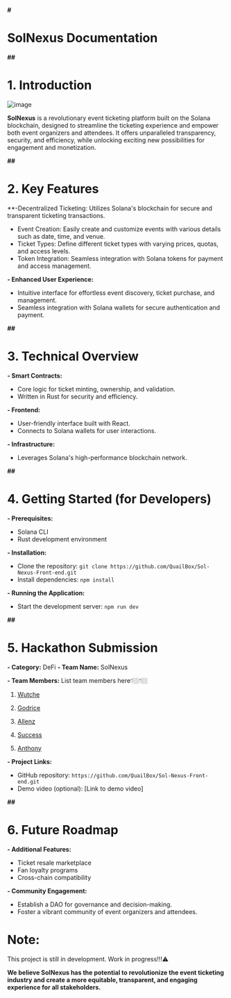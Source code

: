  **# <h1>SolNexus Documentation**</h1>

**## <h1>1. Introduction**</h1>
![image](https://github.com/QuailBox/Sol-Nexus-Front-end/assets/66975592/37f11172-02e0-441c-91a2-4c9a19decd46)


**SolNexus** is a revolutionary event ticketing platform built on the Solana blockchain, designed to streamline the ticketing experience and empower both event organizers and attendees. It offers unparalleled transparency, security, and efficiency, while unlocking exciting new possibilities for engagement and monetization.

**## <h1>2. Key Features** </h1>

  **-Decentralized Ticketing: Utilizes Solana's blockchain for secure and transparent ticketing transactions.
   - Event Creation: Easily create and customize events with various details such as date, time, and venue.
   - Ticket Types: Define different ticket types with varying     prices, quotas, and access levels.
   - Token Integration: Seamless integration with Solana tokens for payment and access management.
    
**- Enhanced User Experience:**
  - Intuitive interface for effortless event discovery, ticket purchase, and management.
  - Seamless integration with Solana wallets for secure authentication and payment.



**##<h1> 3. Technical Overview** </h1>

**- Smart Contracts:**
  - Core logic for ticket minting, ownership, and validation.
  - Written in Rust for security and efficiency.

**- Frontend:**
  - User-friendly interface built with React.
  - Connects to Solana wallets for user interactions.

**- Infrastructure:**
  - Leverages Solana's high-performance blockchain network.

**##<h1> 4. Getting Started (for Developers)**</h1>

**- Prerequisites:**
  - Solana CLI
  - Rust development environment

**- Installation:**
  - Clone the repository: `git clone https://github.com/QuailBox/Sol-Nexus-Front-end.git`
  - Install dependencies: `npm install`


**- Running the Application:**
  - Start the development server: `npm run dev`

**##<h1> 5. Hackathon Submission**</h1>

**- Category:** DeFi
**- Team Name:** SolNexus


**- Team Members:** List team members here👇🏼👇🏼
 1. <a href="https://github.com/Wutche">Wutche</a>


 2. <a href="https://github.com/godriceeichie">Godrice</a>


 3. <a href="https://github.com/aleymans">Allenz</a>


 4. <a href="https://github.com/successaje">Success</a>
 
 5. <a href="https://github.com/Anthonyushie">Anthony</a> 

**- Project Links:**
  - GitHub repository: `https://github.com/QuailBox/Sol-Nexus-Front-end.git`
  - Demo video (optional): [Link to demo video]

**## <h1>6. Future Roadmap**</h1>

**- Additional Features:**
  - Ticket resale marketplace
  - Fan loyalty programs
  - Cross-chain compatibility

**- Community Engagement:**
  - Establish a DAO for governance and decision-making.
  - Foster a vibrant community of event organizers and attendees.

<h1>Note:</h1>
This project is still in development. Work in progress!!!⚠️




**We believe SolNexus has the potential to revolutionize the event ticketing industry and create a more equitable, transparent, and engaging experience for all stakeholders.**
